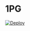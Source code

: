 # 1PG

[![Deploy](https://www.herokucdn.com/deploy/button.svg)](https://heroku.com/deploy?template=https://github.com/RocketSpot/1PG)
